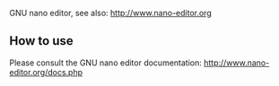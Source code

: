 GNU nano editor, see also:
http://www.nano-editor.org

## How to use

Please consult the GNU nano editor documentation:
http://www.nano-editor.org/docs.php
